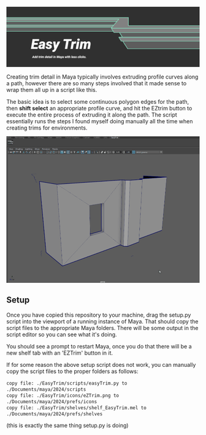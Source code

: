 ![plot](./img/banner_16_9.jpg)

Creating trim detail in Maya typically involves extruding profile curves along a path, however there are so many steps involved that it made sense to wrap them all up in a script like this.

The basic idea is to select some continuous polygon edges for the path, then **shift select** an appropriate profile curve, and hit the EZtrim button to execute the entire process of extruding it along the path. The script essentially runs the steps I found myself doing manually all the time when creating trims for environments.

![plot](./img/ez-trim-demo.gif)

## Setup

Once you have copied this repository to your machine, drag the setup.py script into the viewport of a running instance of Maya. That should copy the script files to the appropriate Maya folders. There will be some output in the script editor so you can see what it's doing.

You should see a prompt to restart Maya, once you do that there will be a new shelf tab with an 'EZTrim' button in it.

If for some reason the above setup script does not work, you can manually copy the script files to the proper folders as follows:

```
copy file: ./EasyTrim/scripts/easyTrim.py to ./Documents/maya/2024/scripts
copy file: ./EasyTrim/icons/eZTrim.png to ./Documents/maya/2024/prefs/icons
copy file: ./EasyTrim/shelves/shelf_EasyTrim.mel to ./Documents/maya/2024/prefs/shelves
```

(this is exactly the same thing setup.py is doing)
